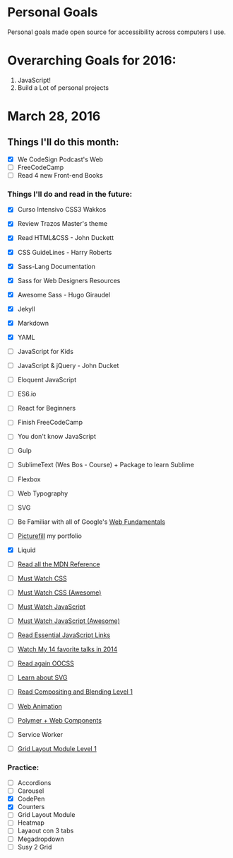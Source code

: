 Personal Goals
==============

Personal goals made open source for accessibility across computers I use.

# Overarching Goals for 2016:
1. JavaScript!
2. Build a Lot of personal projects

# March 28, 2016

## Things I'll do this month:

- [X] We CodeSign Podcast's Web
- [ ] FreeCodeCamp
- [ ] Read 4 new Front-end Books

### Things I'll do and read in the future:

- [X] Curso Intensivo CSS3 Wakkos
- [X] Review Trazos Master's theme
- [X] Read HTML&CSS - John Duckett
- [X] CSS GuideLines - Harry Roberts
- [X] Sass-Lang Documentation
- [X] Sass for Web Designers Resources
- [X] Awesome Sass - Hugo Giraudel
- [X] Jekyll
- [X] Markdown
- [X] YAML
- [ ] JavaScript for Kids
- [ ] JavaScript & jQuery - John Ducket
- [ ] Eloquent JavaScript
- [ ] ES6.io
- [ ] React for Beginners
- [ ] Finish FreeCodeCamp
- [ ] You don't know JavaScript
- [ ] Gulp
- [ ] SublimeText (Wes Bos - Course) + Package to learn Sublime
- [ ] Flexbox
- [ ] Web Typography
- [ ] SVG
- [ ] Be Familiar with all of Google's [Web Fundamentals](https://developers.google.com/web/fundamentals)
- [ ] [Picturefill](http://scottjehl.github.io/picturefill) my portfolio
- [X] Liquid
- [ ] [Read all the MDN Reference](https://developer.mozilla.org)
- [ ] [Must Watch CSS](https://github.com/AllThingsSmitty/must-watch-css)
- [ ] [Must Watch CSS (Awesome)](https://github.com/AllThingsSmitty/must-watch-css)
- [ ] [Must Watch JavaScript](https://github.com/bolshchikov/js-must-watch)
- [ ] [Must Watch JavaScript (Awesome)](https://github.com/AllThingsSmitty/must-watch-javascript)
- [ ] [Read Essential JavaScript Links](https://github.com/ericelliott/essential-javascript-links)
- [ ] [Watch My 14 favorite talks in 2014](https://www.youtube.com/playlist?list=PLukmoz92KRt47Ov08yjXpIokDjXJjrmEG)
- [ ] [Read again OOCSS](https://github.com/stubbornella/oocss/tree/master/oocss)
- [ ] [Learn about SVG](https://github.com/willianjusten/awesome-svg)
- [ ] [Read Compositing and Blending Level 1](https://www.w3.org/TR/compositing-1)
- [ ] [Web Animation](https://www.w3.org/TR/web-animations)
- [ ] [Polymer + Web Components](https://www.polymer-project.org/1.0)
- [ ] Service Worker
- [ ] [Grid Layout Module Level 1](https://www.w3.org/TR/css-grid-1)


### Practice:

- [ ] Accordions
- [ ] Carousel
- [X] CodePen
- [X] Counters
- [ ] Grid Layout Module
- [ ] Heatmap
- [ ] Layaout con 3 tabs
- [ ] Megadropdown
- [ ] Susy 2 Grid
